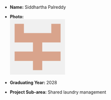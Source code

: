 - **Name:** Siddhartha Palreddy
- **Photo:**  
  <img src="./image.png" alt="Siddhartha Palreddy" width="180">

- **Graduating Year:** 2028

- **Project Sub-area:** Shared laundry management
